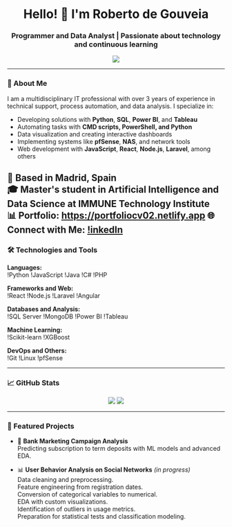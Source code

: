 <h1 align="center">Hello! 👋 I'm Roberto de Gouveia</h1>
<h3 align="center">Programmer and Data Analyst | Passionate about technology and continuous learning</h3>

<p align="center">
  <img src="https://readme-typing-svg.herokuapp.com?font=Fira+Code&size=22&pause=1000&center=true&vCenter=true&width=435&lines=Data+Analyst;Fullstack+Developer;Passionate+about+AI+and+Automation;Always+learning+and+creating" />
</p>

---

### 🚀 About Me

I am a multidisciplinary IT professional with over 3 years of experience in technical support, process automation, and data analysis. I specialize in:

- Developing solutions with **Python**, **SQL**, **Power BI**, and **Tableau**
- Automating tasks with **CMD scripts, PowerShell, and Python**
- Data visualization and creating interactive dashboards
- Implementing systems like **pfSense**, **NAS**, and network tools
- Web development with **JavaScript**, **React**, **Node.js**, **Laravel**, among others

📍 Based in Madrid, Spain  
🎓 Master's student in Artificial Intelligence and Data Science at **IMMUNE Technology Institute**  
📊 Portfolio: https://portfoliocv02.netlify.app
🌐 Connect with Me: [!inkedIn](linkedin.com/in/roberto-andrés-de-gouveia-de-andrade-830206208/)
---

### 🛠️ Technologies and Tools

**Languages:**  
!Python
!JavaScript
!Java
!C#
!PHP

**Frameworks and Web:**  
!React
!Node.js
!Laravel
!Angular

**Databases and Analysis:**  
!SQL Server
!MongoDB
!Power BI
!Tableau

**Machine Learning:**  
!Scikit-learn
!XGBoost

**DevOps and Others:**  
!Git
!Linux
!pfSense

---

### 📈 GitHub Stats

<p align="center">
  <img src="https://github-readme-stats.vercel.app/api?username=Skorpion02&show_icons=true&theme=radical" />
  <img src="https://github-readme-streak-stats.herokuapp.com/?user=Skorpion02&theme=radical" />
</p>

---

### 📌 Featured Projects

- 🧠 **Bank Marketing Campaign Analysis**  
  Predicting subscription to term deposits with ML models and advanced EDA.  

- 📊 **User Behavior Analysis on Social Networks** *(in progress)*  
  Data cleaning and preprocessing.  
  Feature engineering from registration dates.  
  Conversion of categorical variables to numerical.  
  EDA with custom visualizations.  
  Identification of outliers in usage metrics.  
  Preparation for statistical tests and classification modeling.



